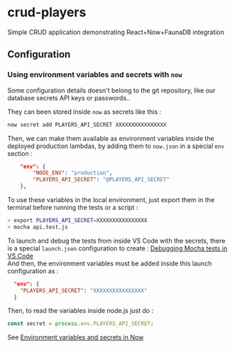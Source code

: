 # crud-players
Simple CRUD application demonstrating React+Now+FaunaDB integration

## Configuration

### Using environment variables and secrets with `now`

Some configuration details doesn't belong to the git repository, like our database secrets API keys or passwords..

They can been stored inside `now` as secrets like this : 

```sh
now secret add PLAYERS_API_SECRET XXXXXXXXXXXXXXXX
```

Then, we can make them available as environment variables inside the deployed production lambdas, by adding them to `now.json` in a special `env` section :

```json
	"env": {
		"NODE_ENV": "production",
		"PLAYERS_API_SECRET": "@PLAYERS_API_SECRET"
	},
```

To use these variables in the local environment, just export them in the terminal before running the tests or a script : 

```sh
> export PLAYERS_API_SECRET=XXXXXXXXXXXXXXXX
> mocha api.test.js
```

To launch and debug the tests from inside VS Code with the secrets, there is a special `launch.json` configuration to create :
[Debugging Mocha tests in VS Code](https://github.com/Microsoft/vscode-recipes/tree/master/debugging-mocha-tests)  
And then, the environment variables must be added inside this launch configuration as : 
```json
  "env": {
    "PLAYERS_API_SECRET": "XXXXXXXXXXXXXXXX"
  }
```

Then, to read the variables inside node.js just do : 

```js
const secret = process.env.PLAYERS_API_SECRET;
```

See [Environment variables and secrets in Now](https://zeit.co/docs/v2/deployments/environment-variables-and-secrets/)

